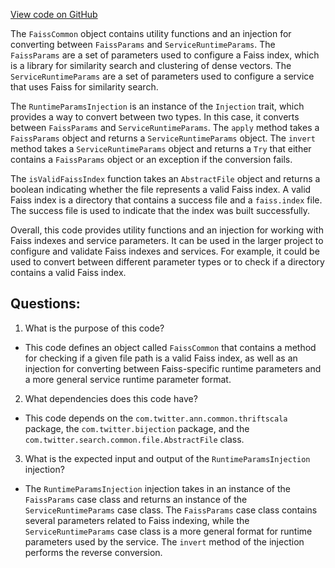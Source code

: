 [View code on GitHub](https://github.com/misbahsy/the-algorithm/ann/src/main/scala/com/twitter/ann/faiss/FaissCommon.scala)

The `FaissCommon` object contains utility functions and an injection for converting between `FaissParams` and `ServiceRuntimeParams`. The `FaissParams` are a set of parameters used to configure a Faiss index, which is a library for similarity search and clustering of dense vectors. The `ServiceRuntimeParams` are a set of parameters used to configure a service that uses Faiss for similarity search.

The `RuntimeParamsInjection` is an instance of the `Injection` trait, which provides a way to convert between two types. In this case, it converts between `FaissParams` and `ServiceRuntimeParams`. The `apply` method takes a `FaissParams` object and returns a `ServiceRuntimeParams` object. The `invert` method takes a `ServiceRuntimeParams` object and returns a `Try` that either contains a `FaissParams` object or an exception if the conversion fails.

The `isValidFaissIndex` function takes an `AbstractFile` object and returns a boolean indicating whether the file represents a valid Faiss index. A valid Faiss index is a directory that contains a success file and a `faiss.index` file. The success file is used to indicate that the index was built successfully.

Overall, this code provides utility functions and an injection for working with Faiss indexes and service parameters. It can be used in the larger project to configure and validate Faiss indexes and services. For example, it could be used to convert between different parameter types or to check if a directory contains a valid Faiss index.
## Questions: 
 1. What is the purpose of this code?
- This code defines an object called `FaissCommon` that contains a method for checking if a given file path is a valid Faiss index, as well as an injection for converting between Faiss-specific runtime parameters and a more general service runtime parameter format.

2. What dependencies does this code have?
- This code depends on the `com.twitter.ann.common.thriftscala` package, the `com.twitter.bijection` package, and the `com.twitter.search.common.file.AbstractFile` class.

3. What is the expected input and output of the `RuntimeParamsInjection` injection?
- The `RuntimeParamsInjection` injection takes in an instance of the `FaissParams` case class and returns an instance of the `ServiceRuntimeParams` case class. The `FaissParams` case class contains several parameters related to Faiss indexing, while the `ServiceRuntimeParams` case class is a more general format for runtime parameters used by the service. The `invert` method of the injection performs the reverse conversion.
